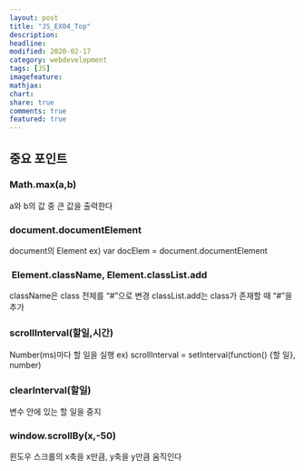 ```yaml
---
layout: post
title: "JS_EX04_Top"
description:
headline:
modified: 2020-02-17
category: webdevelopment
tags: [JS]
imagefeature:
mathjax:
chart:
share: true
comments: true
featured: true
---
```



<div class="code">
<script async src="//jsfiddle.net/lsh58/9ztmj0cq/19/embed/js,html,css,result/dark/"></script>
</div>


## 중요 포인트

### Math.max(a,b)
a와 b의 값 중 큰 값을 출력한다

### document.documentElement
document의 Element
ex) var docElem = document.documentElement

###  Element.className, Element.classList.add
className은 class 전체를 “#”으로 변경
classList.add는 class가 존재할 때 “#”을 추가

### scrollInterval(할일,시간)
Number(ms)마다 할 일을 실행
ex) scrollInterval = setInterval(function() {할 일}, number) 
### clearInterval(할일)
변수 안에 있는 할 일을 중지

### window.scrollBy(x,-50) 
윈도우 스크롤의 x축을 x만큼, y축을 y만큼 움직인다



